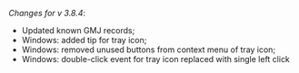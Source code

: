_Changes for v 3.8.4_:
- Updated known GMJ records;
- Windows: added tip for tray icon;
- Windows: removed unused buttons from context menu of tray icon;
- Windows: double-click event for tray icon replaced with single left click
